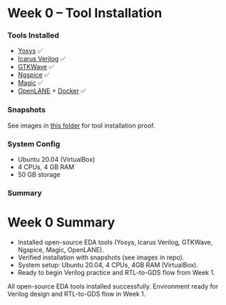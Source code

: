 # Week 0 – Tool Installation

### Tools Installed
- [Yosys](github.com/nehalchaure/rtl2gds-vlsi-tools/blob/main/week0/yosys_installation.png) ✅
- [Icarus Verilog](github.com/nehalchaure/rtl2gds-vlsi-tools/blob/main/week0/iverilog_installation.png) ✅
- [GTKWave](https://github.com/nehalchaure/rtl2gds-vlsi-tools/blob/main/week0/gtkwave_installation.png) ✅
- [Ngspice](https://github.com/nehalchaure/rtl2gds-vlsi-tools/blob/main/week0/ngspice_installation.png) ✅
- [Magic](https://github.com/nehalchaure/rtl2gds-vlsi-tools/blob/main/week0/magic_installation.png) ✅
- [OpenLANE]() + [Docker](https://github.com/nehalchaure/rtl2gds-vlsi-tools/blob/main/week0/docker_installation.png) ✅

### Snapshots
See images in [this folder](https://github.com/nehalchaure/rtl2gds-vlsi-tools/tree/main/week0) for tool installation proof.

### System Config
- Ubuntu 20.04 (VirtualBox)
- 4 CPUs, 4 GB RAM
- 50 GB storage

### Summary
# Week 0 Summary

- Installed open-source EDA tools (Yosys, Icarus Verilog, GTKWave, Ngspice, Magic, OpenLANE).
- Verified installation with snapshots (see images in repo).
- System setup: Ubuntu 20.04, 4 CPUs, 4GB RAM (VirtualBox).
- Ready to begin Verilog practice and RTL-to-GDS flow from Week 1.

All open-source EDA tools installed successfully. Environment ready for Verilog design and RTL-to-GDS flow in Week 1.

